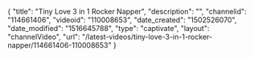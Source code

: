{
    "title": "Tiny Love 3 in 1 Rocker Napper",
    "description": "",
    "channelid": "114661406",
    "videoid": "110008653",
    "date_created": "1502526070",
    "date_modified": "1516645788",
    "type": "captivate",
    "layout": "channelVideo",
    "url": "\/latest-videos\/tiny-love-3-in-1-rocker-napper\/114661406-110008653"
}